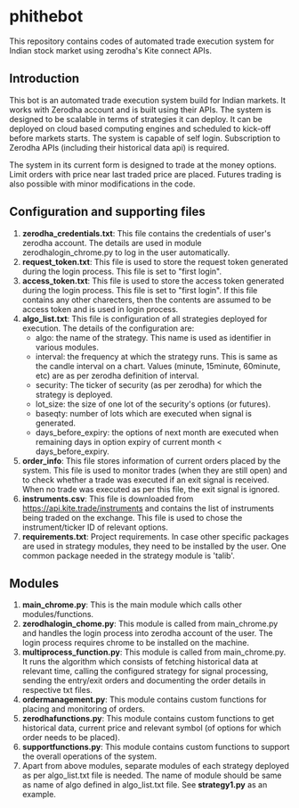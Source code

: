 # phithebot
This repository contains codes of automated trade execution system for Indian stock market using zerodha's Kite connect APIs.

## Introduction
This bot is an automated trade execution system build for Indian markets. It works with Zerodha account and is built using their APIs. The system is designed to be scalable in terms of strategies it can deploy. It can be deployed on cloud based computing engines and scheduled to kick-off before markets starts. The system is capable of self login. Subscription to Zerodha APIs (including their historical data api) is required.

The system in its current form is designed to trade at the money options. Limit orders with price near last traded price are placed. Futures trading is also possible with minor modifications in the code.

## Configuration and supporting files
1. **zerodha_credentials.txt**: This file contains the credentials of user's zerodha account. The details are used in module zerodhalogin_chrome.py to log in the user automatically.
2. **request_token.txt**: This file is used to store the request token generated during the login process. This file is set to "first login".
3. **access_token.txt**: This file is used to store the access token generated during the login process. This file is set to "first login". If this file contains any other charecters, then the contents are assumed to be access token and is used in login process.
4. **algo_list.txt**: This file is configuration of all strategies deployed for execution. The details of the configuration are:
    - algo: the name of the strategy. This name is used as identifier in various modules.
    - interval: the frequency at which the strategy runs. This is same as the candle interval on a chart. Values (minute, 15minute, 60minute, etc) are as per zerodha definition of interval.
    - security: The ticker of security (as per zerodha) for which the strategy is deployed.
    - lot_size: the size of one lot of the security's options (or futures).
    - baseqty: number of lots which are executed when signal is generated.
    - days_before_expiry: the options of next month are executed when remaining days in option expiry of current month < days_before_expiry.
5. **order_info**: This file stores information of current orders placed by the system. This file is used to monitor trades (when they are still open) and to check whether a trade was executed if an exit signal is received. When no trade was executed as per this file, the exit signal is ignored.
6. **instruments.csv**: This file is downloaded from https://api.kite.trade/instruments and contains the list of instruments being traded on the exchange. This file is used to chose the instrument/ticker ID of relevant options.
7. **requirements.txt**: Project requirements. In case other specific packages are used in strategy modules, they need to be installed by the user. One common package needed in the strategy module is 'talib'.


## Modules
1. **main_chrome.py**: This is the main module which calls other modules/functions.
2. **zerodhalogin_chome.py**: This module is called from main_chrome.py and handles the login process into zerodha account of the user. The login process requires chrome to be installed on the machine.
3. **multiprocess_function.py**: This module is called from main_chrome.py. It runs the algorithm which consists of fetching historical data at relevant time, calling the configured strategy for signal processing, sending the entry/exit orders and documenting the order details in respective txt files.
4. **ordermanagement.py**: This module contains custom functions for placing and monitoring of orders.
5. **zerodhafunctions.py**: This module contains custom functions to get historical data, current price and relevant symbol (of options for which order needs to be placed).
6. **supportfunctions.py**: This module contains custom functions to support the overall operations of the system.
7. Apart from above modules, separate modules of each strategy deployed as per algo_list.txt file is needed. The name of module should be same as name of algo defined in algo_list.txt file. See **strategy1.py** as an example.
